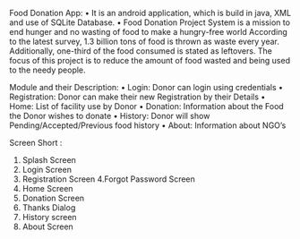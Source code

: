 Food Donation App: 
• It is an android application, which is build in java, XML and use of SQLite Database.
•	Food Donation Project System is a mission to end hunger and no wasting of food to make a hungry-free world According to the latest survey, 1.3 billion tons of food is thrown as waste every year.  Additionally, one-third of the food consumed is stated as leftovers.  The focus of this project is to reduce the amount of food wasted and being used to the needy people.

Module and their Description:
•	Login: Donor can login using credentials
•	Registration: Donor can make their new Registration by their Details
•	Home: List of facility use by Donor
•	Donation: Information about the Food the Donor wishes to donate
•	History: Donor will show Pending/Accepted/Previous food history
•	About: Information about NGO’s

Screen Short :



1. Splash Screen
2. Login Screen
3. Registration Screen
4.Forgot Password Screen
5. Home Screen
6. Donation Screen
7. Thanks Dialog
8. History screen
9. About Screen
